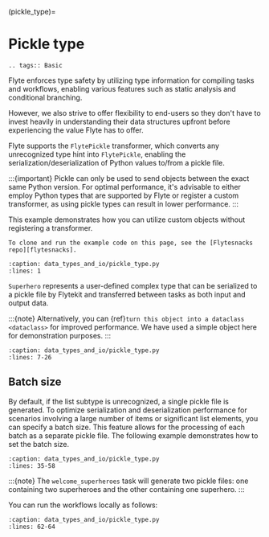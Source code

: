 (pickle_type)=

# Pickle type

```{eval-rst}
.. tags:: Basic
```

Flyte enforces type safety by utilizing type information for compiling tasks and workflows,
enabling various features such as static analysis and conditional branching.

However, we also strive to offer flexibility to end-users so they don't have to invest heavily
in understanding their data structures upfront before experiencing the value Flyte has to offer.

Flyte supports the `FlytePickle` transformer, which converts any unrecognized type hint into `FlytePickle`,
enabling the serialization/deserialization of Python values to/from a pickle file.

:::{important}
Pickle can only be used to send objects between the exact same Python version.
For optimal performance, it's advisable to either employ Python types that are supported by Flyte
or register a custom transformer, as using pickle types can result in lower performance.
:::

This example demonstrates how you can utilize custom objects without registering a transformer.

```{note}
To clone and run the example code on this page, see the [Flytesnacks repo][flytesnacks].
```

```{literalinclude} /examples/data_types_and_io/data_types_and_io/pickle_type.py
:caption: data_types_and_io/pickle_type.py
:lines: 1
```

`Superhero` represents a user-defined complex type that can be serialized to a pickle file by Flytekit
and transferred between tasks as both input and output data.

:::{note}
Alternatively, you can {ref}`turn this object into a dataclass <dataclass>` for improved performance.
We have used a simple object here for demonstration purposes.
:::

```{literalinclude} /examples/data_types_and_io/data_types_and_io/pickle_type.py
:caption: data_types_and_io/pickle_type.py
:lines: 7-26
```

## Batch size

By default, if the list subtype is unrecognized, a single pickle file is generated.
To optimize serialization and deserialization performance for scenarios involving a large number of items
or significant list elements, you can specify a batch size.
This feature allows for the processing of each batch as a separate pickle file.
The following example demonstrates how to set the batch size.

```{literalinclude} /examples/data_types_and_io/data_types_and_io/pickle_type.py
:caption: data_types_and_io/pickle_type.py
:lines: 35-58
```

:::{note}
The `welcome_superheroes` task will generate two pickle files: one containing two superheroes and the other containing one superhero.
:::

You can run the workflows locally as follows:

```{literalinclude} /examples/data_types_and_io/data_types_and_io/pickle_type.py
:caption: data_types_and_io/pickle_type.py
:lines: 62-64
```

[flytesnacks]: https://github.com/flyteorg/flytesnacks/tree/master/examples/data_types_and_io/
